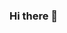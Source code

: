 ### Hi there 👋

<!--
**rkcmorley/rkcmorley** is a ✨ _special_ ✨ repository because its `README.md` (this file) appears on your GitHub profile.

Here are some ideas to get you started:

- 🔭 I’m currently working on my exams
- 🌱 I’m currently learning Java
- 👯 I’m looking to collaborate on ...
- 🤔 I’m looking for help with Java
- 💬 Ask me about ...
- 📫 How to reach me: rmorle01@mail.bbk.ac.uk
- 😄 Pronouns: He
- ⚡ Fun fact: Likes to spend time coding when I'm inspired
-->
